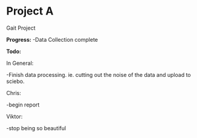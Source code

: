 # Project A
Gait Project

**Progress:**
-Data Collection complete

**Todo:**

In General:

-Finish data processing. ie. cutting out the noise of the data and upload to sciebo.

Chris:

-begin report

Viktor:

-stop being so beautiful
